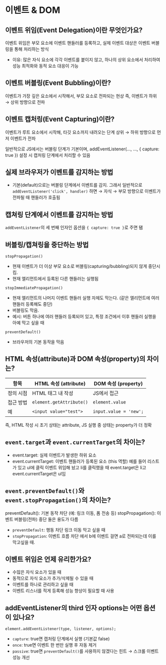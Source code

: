 # 이벤트 & DOM

## 이벤트 위임(Event Delegation)이란 무엇인가요?

이벤트 위임은 부모 요소에 이벤트 핸들러를 등록하고, 실제 이벤트 대상은 이벤트 버블링을 통해 처리하는 방식

- 이유: 많은 자식 요소에 각각 이벤트를 붙이지 않고, 하나의 상위 요소에서 처리하여 성능 최적화와 동적 요소 대응이 가능

## 이벤트 버블링(Event Bubbling)이란?

이벤트가 가장 깊은 요소에서 시작해서, 부모 요소로 전파되는 현상
즉, 이벤트가 하위 → 상위 방향으로 전파

## 이벤트 캡처링(Event Capturing)이란?

이벤트가 루트 요소에서 시작해, 타깃 요소까지 내려오는 단계
상위 → 하위 방향으로 먼저 이벤트가 전파

일반적으로 JS에서는 버블링 단계가 기본이며, addEventListener(..., ..., { capture: true }) 설정 시 캡처링 단계에서 처리할 수 있음

## 실제 브라우저가 이벤트를 감지하는 방법

- 기본(default)으로는 버블링 단계에서 이벤트를 감지. 그래서 일반적으로 `addEventListener('click', handler)` 하면 → 자식 → 부모 방향으로 이벤트가 전파될 때 핸들러가 호출됨

## 캡쳐링 단계에서 이벤트를 감지하는 방법

`addEventListener`의 세 번째 인자인 옵션을 `{ capture: true }`로 주면 됌

## 버블링/캡쳐링을 중단하는 방법

`stopPropagation()`

- 현재 이벤트가 더 이상 부모 요소로 버블링(capturing/bubbling)되지 않게 중단시킴.
- 현재 엘리먼트에서 등록된 다른 핸들러는 실행됨

`stopImmediatePropagation()`

- 현재 엘리먼트의 나머지 이벤트 핸들러 실행 자체도 막는다. (같은 엘리먼트에 여러 핸들러 등록해도 중단)
- 버블링도 막음.
- 예시: 버튼 하나에 여러 핸들러 등록되어 있고, 특정 조건에서 이후 핸들러 실행을 아예 막고 싶을 때

`preventDefault()`

- 브라우저의 기본 동작을 막음

## HTML 속성(attribute)과 DOM 속성(property)의 차이는?

| 항목      | HTML 속성 (attribute)    | DOM 속성 (property)    |
| --------- | ------------------------ | ---------------------- |
| 정의 시점 | HTML 태그 내 작성        | JS에서 접근            |
| 접근 방법 | `element.getAttribute()` | `element.value`        |
| 예        | `<input value="test">`   | `input.value = 'new';` |

즉, HTML 작성 시 초기 상태는 attribute, JS 실행 중 상태는 property가 더 정확

## `event.target`과 `event.currentTarget`의 차이는?

- event.target: 실제 이벤트가 발생한 하위 요소
- event.currentTarget: 이벤트 핸들러가 등록된 요소 (this 역할)
  예를 들어 리스트가 있고 ul에 클릭 이벤트 위임해 놨고 li를 클릭했을 때 event.target은 li고 event.currentTarget은 ul임

## `event.preventDefault()`와 `event.stopPropagation()`의 차이는?

preventDefault(): 기본 동작 차단 (예: 링크 이동, 폼 전송 등)
stopPropagation(): 이벤트 버블링(전파) 중단
둘은 용도가 다름

- `preventDefault`: 행동 차단 <a>링크 이동 막고 싶을 때
- `stopPropagation`: 이벤트 흐름 차단 <a><b></b></a> 에서 b에 이벤트 걸면 a로 전파되는데 이를 막고싶을 때.

## 이벤트 위임은 언제 유리한가요?

- 수많은 자식 요소가 있을 때
- 동적으로 자식 요소가 추가/삭제될 수 있을 때
- 이벤트를 하나로 관리하고 싶을 때
- 이벤트 리스너를 적게 등록해 성능 향상이 필요할 때 사용

## addEventListener의 third 인자 options는 어떤 옵션이 있나요?

`element.addEventListener(type, listener, options);`

- `capture`: true면 캡처링 단계에서 실행 (기본값 false)
- `once`: true면 이벤트 한 번만 실행 후 자동 제거
- `passive`: true면 `preventDefault()`를 사용하지 않겠다는 힌트 → 스크롤 이벤트 성능 개선
